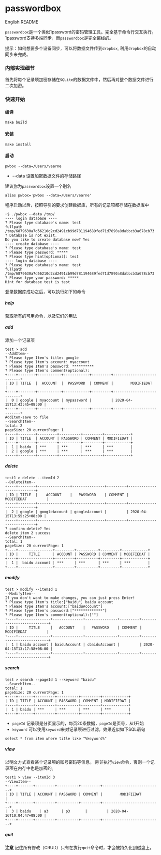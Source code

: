 # passwordbox

[English README](https://github.com/vearne/ratelimit/blob/master/README.md)

`passwordbox`是一个类似1password的密码管理工具。完全基于命令行交互执行。1password支持多端同步，而`passwordbox`是完全离线的。

提示：如何想要多个设备同步，可以将数据文件传到`dropbox`, 利用`dropbox`的自动同步来完成。

### 内部实现细节
首先将每个记录项加密存储在`SQLite`的数据文件中，然后再对整个数据文件进行二次加密。


### 快速开始

#### 编译
```
make build
```
#### 安装
```
make install
```
#### 启动
```
pwbox --data=/Users/vearne
```

* --data 设置加密数据文件的存储路径

建议你为`passwordbox`设置一个别名
```
alias pwbox='pwbox --data=/Users/vearne'
```

程序启动以后，按照导引的要求创建数据库，所有的记录项都存储在数据库中
```
─$ ./pwbox --data /tmp/
---- login database ----
? Please type database's name: test
fullpath /tmp/6879630a7d56210d2cd2491cb99d781194689fed71d7890a8dabbcb3a678cb73
? Database is not exist.
Do you like to create database now? Yes
---- create database ----
? Please type database's name: test
? Please type password: *****
? Please type hint[optional]: test
---- login database ----
? Please type database's name: test
fullpath /tmp/6879630a7d56210d2cd2491cb99d781194689fed71d7890a8dabbcb3a678cb73
? Please type your password: *****
Hint for database test is test
```
登录数据库成功之后，可以执行如下的命令
##### help
获取所有的可用命令，以及它们的用法
##### add
添加一个记录项
```
test > add
--AddItem--
? Please type Item's title: google
? Please type Item's account: myaccount
? Please type Item's password: **********
? Please type Item's comment(optional):
+----+--------+-----------+------------+---------+---------------------------+
| ID | TITLE  |  ACCOUNT  |  PASSWORD  | COMMENT |        MODIFIEDAT         |
+----+--------+-----------+------------+---------+---------------------------+
|  0 | google | myaccount | mypassword |         | 2020-04-15T13:43:45+08:00 |
+----+--------+-----------+------------+---------+---------------------------+
AddItem-save to file
--SearchItem--
total: 2
pageSize: 20 currentPage: 1
+----+--------+---------+----------+---------+------------+
| ID | TITLE  | ACCOUNT | PASSWORD | COMMENT | MODIFIEDAT |
+----+--------+---------+----------+---------+------------+
|  1 | baidu  | ***     | ***      | ***     | ***        |
|  2 | google | ***     | ***      | ***     | ***        |
+----+--------+---------+----------+---------+------------+
```
##### delete
```
test1 > delete --itemId 2
--DeleteItem--
+----+--------+---------------+---------------+---------+---------------------------+
| ID | TITLE  |    ACCOUNT    |   PASSWORD    | COMMENT |        MODIFIEDAT         |
+----+--------+---------------+---------------+---------+---------------------------+
|  2 | google | googleAccount | googleAccount |         | 2020-04-15T13:55:25+08:00 |
+----+--------+---------------+---------------+---------+---------------------------+
? confirm delete? Yes
delete item 2 success
--SearchItem--
total: 1
pageSize: 20 currentPage: 1
+----+----------------+---------+----------+---------+------------+
| ID |     TITLE      | ACCOUNT | PASSWORD | COMMENT | MODIFIEDAT |
+----+----------------+---------+----------+---------+------------+
|  1 |  baidu account | ***     | ***      | ***     | ***        |
+----+----------------+---------+----------+---------+------------+
```
##### modify
```
test > modify --itemId 1
--ModifyItem--
If you don't want to make changes, you can just press Enter!
? Please type Item's title:["baidu"] baidu account
? Please type Item's account:["baiduAccount"]
? Please type Item's password:["*************"]
? Please type Item's comment(optional):[""]
+----+---------------+--------------+---------------+---------+---------------------------+
| ID |     TITLE     |   ACCOUNT    |   PASSWORD    | COMMENT |        MODIFIEDAT         |
+----+---------------+--------------+---------------+---------+---------------------------+
|  1 | baidu account | baiduAccount | cbaiduAccount |         | 2020-04-15T13:17:58+08:00 |
+----+---------------+--------------+---------------+---------+---------------------------+
```
##### search
```
test > search --pageId 1 --keyword "baidu"
--SearchItem--
total: 1
pageSize: 20 currentPage: 1
+----+-------+---------+----------+---------+------------+
| ID | TITLE | ACCOUNT | PASSWORD | COMMENT | MODIFIEDAT |
+----+-------+---------+----------+---------+------------+
|  1 | baidu | ***     | ***      | ***     | ***        |
+----+-------+---------+----------+---------+------------+
```   
* `pageId` 记录项是分页显示的，每页20条数据，`pageId`是页号，从1开始
* `keyword` 可以使用`keyword`来对记录项进行过滤，效果近似如下SQL语句
```
select * from item where title like "%keyword%"
```
##### view
以明文方式查看某个记录项的账号密码等信息。
除非执行`view`命令，否则一个记录项在内存中也是加密的。
```
test1 > view --itemId 3
--ViewItem--
+----+-------+---------+----------+---------+---------------------------+
| ID | TITLE | ACCOUNT | PASSWORD | COMMENT |        MODIFIEDAT         |
+----+-------+---------+----------+---------+---------------------------+
|  3 | baidu    | a3      | p3       |         | 2020-04-16T10:04:47+08:00 |
+----+-------+---------+----------+---------+---------------------------+
```
##### quit
**注意** 记住所有修改（CRUD）只有在执行`quit`命令时，才会被持久化到磁盘上。
